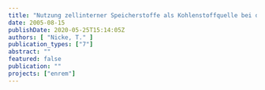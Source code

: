 ```yaml
---
title: "Nutzung zellinterner Speicherstoffe als Kohlenstoffquelle bei der nachgeschalteten Denitrifikation ohne Zugabe einer externen Kohlenstoffquelle"
date: 2005-08-15
publishDate: 2020-05-25T15:14:05Z
authors: [ "Nicke, T." ]
publication_types: ["7"]
abstract: ""
featured: false
publication: ""
projects: ["enrem"]
---
```



